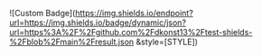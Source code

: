 ![Custom Badge](https://img.shields.io/endpoint?url=https://img.shields.io/badge/dynamic/json?url=https%3A%2F%2Fgithub.com%2Fdkonst13%2Ftest-shields-%2Fblob%2Fmain%2Fresult.json
&style=[STYLE])
